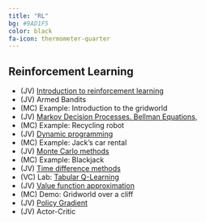 ```yaml
---
title: "RL"
bg: #9AD1F5
color: black
fa-icon: thermometer-quarter
---
```


## Reinforcement Learning

* (JV) [Introduction to reinforcement learning][RL1-slides]
* (JV) Armed Bandits
* (MC) Example: Introduction to the gridworld 
* (JV) [Markov Decision Processes. Bellman Equations,][RL2-slides]
* (MC) Example: Recycling robot 
* (JV) [Dynamic programming][RL3-slides]
* (MC) Example: Jack’s car rental 
* (JV) [Monte Carlo methods][RL4-slides]
* (MC) Example: Blackjack 
* (JV) [Time difference methods][RL5-slides]
* (VC) Lab: [Tabular Q-Learning][Lab-TabQ]
* (JV) [Value function approximation][RL6-slides]
* (MC) Demo: Gridworld over a cliff
* (JV) [Policy Gradient][RL6-slides]
* (JV) Actor-Critic

[RL1-slides]: https://github.com/telecombcn-dl/mrl-2020/raw/gh-pages/slides/RL_Chap1_Intro_2020.pdf
[RL2-slides]: https://github.com/telecombcn-dl/mrl-2020/raw/gh-pages/slides/RL_Chap2_MDP_2020.pdf
[RL3-slides]: https://github.com/telecombcn-dl/mrl-2020/raw/gh-pages/slides/RL_Chap3_DP_2020.pdf
[RL4-slides]: https://github.com/telecombcn-dl/mrl-2020/raw/gh-pages/slides/RL_Chap4_MC_2020.pdf
[RL5-slides]: https://github.com/telecombcn-dl/mrl-2020/raw/gh-pages/slides/RL_Chap5_TD_2020.pdf
[Rl6-slides]: https://github.com/telecombcn-dl/mrl-2020/raw/gh-pages/slides/RL_Chap6_VFPG_2020.pdf
[Lab-TabQ]:https://github.com/telecombcn-dl/mrl-2020/blob/gh-pages/labs/mrl_2020_02_qlearn_tabular_todo.ipynb

